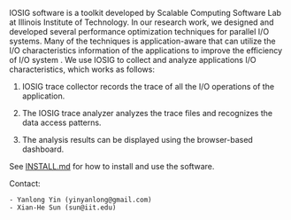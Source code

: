 IOSIG software is a toolkit developed by Scalable Computing Software Lab at
Illinois Institute of Technology. In our research work, we designed and
developed several performance optimization techniques for parallel I/O systems.
Many of the techniques is application-aware that can utilize the I/O
characteristics information of the applications to improve the efficiency of
I/O system . We use IOSIG to collect and analyze applications I/O
characteristics, which works as follows: 

1. IOSIG trace collector records the trace of all the I/O operations of the
application.  
2. The IOSIG trace analyzer analyzes the trace files and recognizes the data
access patterns.

3. The analysis results can be displayed using the browser-based dashboard.

See [INSTALL.md](https://github.com/yinyanlong/iosig/blob/master/INSTALL.md) for how to install and use the software.

Contact:

    - Yanlong Yin (yinyanlong@gmail.com)
    - Xian-He Sun (sun@iit.edu)

